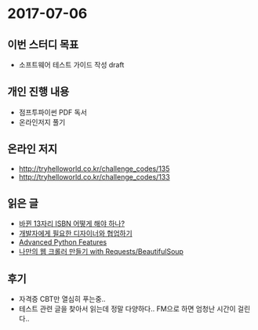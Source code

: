 # 2017-07-06

## 이번 스터디 목표

- 소프트웨어 테스트 가이드 작성 draft

## 개인 진행 내용

- 점프투파이썬 PDF 독서
- 온라인저지 풀기

## 온라인 저지

- http://tryhelloworld.co.kr/challenge_codes/135
- http://tryhelloworld.co.kr/challenge_codes/133

## 읽은 글

- [바뀐 13자리 ISBN 어떻게 해야 하나?](http://woongyee.egloos.com/1498950)
- [개발자에게 필요한 디자이너와 협업하기](https://medium.com/@baejinho/%EA%B0%9C%EB%B0%9C%EC%9E%90%EC%97%90%EA%B2%8C-%ED%95%84%EC%9A%94%ED%95%9C-%EB%94%94%EC%9E%90%EC%9D%B4%EB%84%88%EC%99%80-%ED%98%91%EC%97%85%ED%95%98%EA%B8%B0-c89062d50116)
- [Advanced Python Features](https://tech.io/playgrounds/500/advanced-python-features/content/advanced-python-features)
- [나만의 웹 크롤러 만들기 with Requests/BeautifulSoup](https://beomi.github.io/2017/01/20/HowToMakeWebCrawler/)

## 후기

- 자격증 CBT만 열심히 푸는중.. 
- 테스트 관련 글을 찾아서 읽는데 정말 다양하다.. FM으로 하면 엄청난 시간이 걸린다..